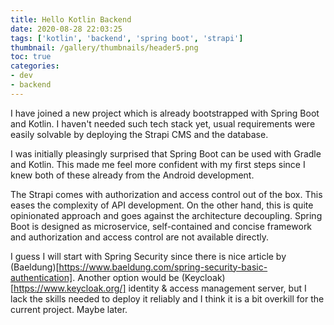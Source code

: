 ```yaml
---
title: Hello Kotlin Backend
date: 2020-08-28 22:03:25
tags: ['kotlin', 'backend', 'spring boot', 'strapi']
thumbnail: /gallery/thumbnails/header5.png
toc: true
categories:
- dev
- backend
---
```


I have joined a new project which is already bootstrapped with Spring Boot and Kotlin. I haven't needed such tech stack yet, usual requirements were easily solvable by deploying the Strapi CMS and the database.

<!-- more -->

I was initially pleasingly surprised that Spring Boot can be used with Gradle and Kotlin. This made me feel more confident with my first steps since I knew both of these already from the Android development.

The Strapi comes with authorization and access control out of the box. This eases the complexity of API development. On the other hand, this is quite opinionated approach and goes against the architecture decoupling. Spring Boot is designed as microservice, self-contained and concise framework and authorization and access control are not available directly.

I guess I will start with Spring Security since there is nice article by (Baeldung)[https://www.baeldung.com/spring-security-basic-authentication]. Another option would be (Keycloak)[https://www.keycloak.org/] identity & access management server, but I lack the skills needed to deploy it reliably and I think it is a bit overkill for the current project. Maybe later.